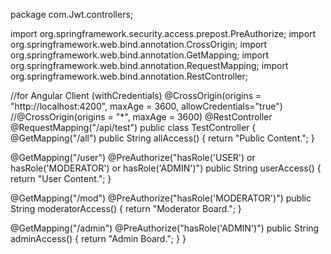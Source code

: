 package com.Jwt.controllers;

import org.springframework.security.access.prepost.PreAuthorize;
import org.springframework.web.bind.annotation.CrossOrigin;
import org.springframework.web.bind.annotation.GetMapping;
import org.springframework.web.bind.annotation.RequestMapping;
import org.springframework.web.bind.annotation.RestController;

//for Angular Client (withCredentials)
@CrossOrigin(origins = "http://localhost:4200", maxAge = 3600, allowCredentials="true")
//@CrossOrigin(origins = "*", maxAge = 3600)
@RestController
@RequestMapping("/api/test")
public class TestController {
  @GetMapping("/all")
  public String allAccess() {
    return "Public Content.";
  }

  @GetMapping("/user")
  @PreAuthorize("hasRole('USER') or hasRole('MODERATOR') or hasRole('ADMIN')")
  public String userAccess() {
    return "User Content.";
  }

  @GetMapping("/mod")
 @PreAuthorize("hasRole('MODERATOR')")
  public String moderatorAccess() {
    return "Moderator Board.";
  }

  @GetMapping("/admin")
 @PreAuthorize("hasRole('ADMIN')")
  public String adminAccess() {
    return "Admin Board.";
  }
}
